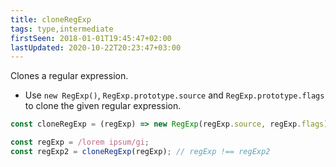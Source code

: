 ```yaml
---
title: cloneRegExp
tags: type,intermediate
firstSeen: 2018-01-01T19:45:47+02:00
lastUpdated: 2020-10-22T20:23:47+03:00
---
```


Clones a regular expression.

- Use `new RegExp()`, `RegExp.prototype.source` and `RegExp.prototype.flags` to clone the given regular expression.

```js
const cloneRegExp = (regExp) => new RegExp(regExp.source, regExp.flags);
```

```js
const regExp = /lorem ipsum/gi;
const regExp2 = cloneRegExp(regExp); // regExp !== regExp2
```
